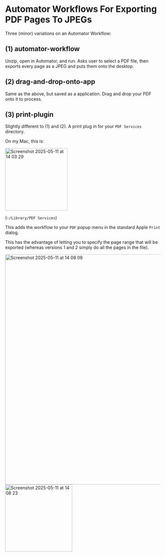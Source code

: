 # Automator Workflows For Exporting PDF Pages To JPEGs

Three (minor) variations on an Automator Workflow:

## (1) automator-workflow

Unzip, open in Automator, and run. Asks user to select a PDF file, then exports every page as a JPEG and puts them onto the desktop.

## (2) drag-and-drop-onto-app

Same as the above, but saved as a application. Drag and drop your PDF onto it to process.

## (3) print-plugin

Slightly different to (1) and (2). A print plug in for your `PDF Services` directory.

On my Mac, this is:

<img width="202" alt="Screenshot 2025-05-11 at 14 03 29" src="https://github.com/user-attachments/assets/2d476731-85a8-4d14-b6fa-25f2a58d9dff" />

(`~/Library/PDF Services`)

This adds the workflow to your `PDF` popup menu in the standard Apple `Print` dialog.

This has the advantage of letting you to specify the page range that will be exported (whereas versions 1 and 2 simply do all the pages in the file).

<img width="743" alt="Screenshot 2025-05-11 at 14 08 09" src="https://github.com/user-attachments/assets/0d23028e-747a-4385-b7b4-9f0b140094a9" />

<img width="217" alt="Screenshot 2025-05-11 at 14 08 23" src="https://github.com/user-attachments/assets/cc682c9e-8ead-4ee9-9f02-f36706c9353f" />

